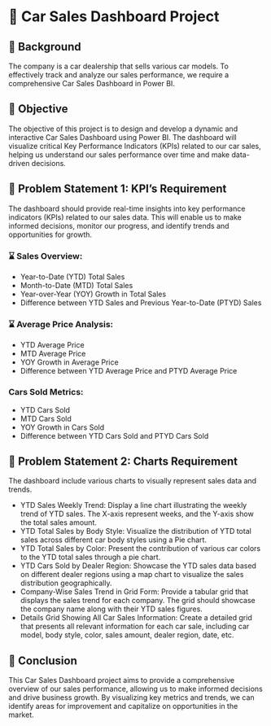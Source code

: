 # 📌 Car Sales Dashboard Project

## 🧠 Background
The company is a car dealership that sells various car models. To effectively track and analyze our sales performance, we require a comprehensive Car Sales Dashboard in Power BI.

## 🦪 Objective

The objective of this project is to design and develop a dynamic and interactive Car Sales Dashboard using Power BI. The dashboard will visualize critical Key Performance Indicators (KPIs) related to our car sales, helping us understand our sales performance over time and make data-driven decisions.

## 📝 Problem Statement 1: KPI’s Requirement

The dashboard should provide real-time insights into key performance indicators (KPIs) related to our sales data. This will enable us to make informed decisions, monitor our progress, and identify trends and opportunities for growth.

### ⌛ Sales Overview:

- Year-to-Date (YTD) Total Sales
- Month-to-Date (MTD) Total Sales
- Year-over-Year (YOY) Growth in Total Sales
- Difference between YTD Sales and Previous Year-to-Date (PTYD) Sales

### ⌛ Average Price Analysis:

- YTD Average Price
- MTD Average Price
- YOY Growth in Average Price
- Difference between YTD Average Price and PTYD Average Price

### Cars Sold Metrics:

- YTD Cars Sold
- MTD Cars Sold
- YOY Growth in Cars Sold
- Difference between YTD Cars Sold and PTYD Cars Sold

## 📝 Problem Statement 2: Charts Requirement

The dashboard  include various charts to visually represent sales data and trends.

- YTD Sales Weekly Trend: Display a line chart illustrating the weekly trend of YTD sales. The X-axis represent weeks, and the Y-axis  show the total sales amount.
- YTD Total Sales by Body Style: Visualize the distribution of YTD total sales across different car body styles using a Pie chart.
- YTD Total Sales by Color: Present the contribution of various car colors to the YTD total sales through a pie chart.
- YTD Cars Sold by Dealer Region: Showcase the YTD sales data based on different dealer regions using a map chart to visualize the sales distribution geographically.
- Company-Wise Sales Trend in Grid Form: Provide a tabular grid that displays the sales trend for each company. The grid should showcase the company name along with their YTD sales figures.
- Details Grid Showing All Car Sales Information: Create a detailed grid that presents all relevant information for each car sale, including car model, body style, color, sales amount, dealer region, date, etc.

## 🤝 Conclusion

This Car Sales Dashboard project aims to provide a comprehensive overview of our sales performance, allowing us to make informed decisions and drive business growth. By visualizing key metrics and trends, we can identify areas for improvement and capitalize on opportunities in the market.
